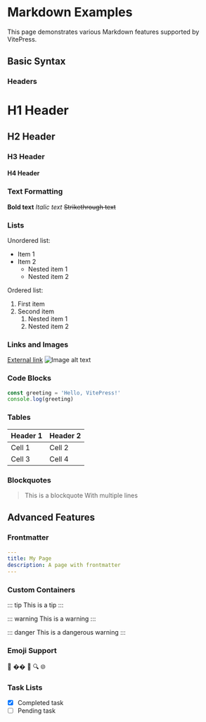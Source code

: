 # Markdown Examples

This page demonstrates various Markdown features supported by VitePress.

## Basic Syntax

### Headers

# H1 Header
## H2 Header
### H3 Header
#### H4 Header

### Text Formatting

**Bold text**
*Italic text*
~~Strikethrough text~~

### Lists

Unordered list:
- Item 1
- Item 2
  - Nested item 1
  - Nested item 2

Ordered list:
1. First item
2. Second item
   1. Nested item 1
   2. Nested item 2

### Links and Images

[External link](https://vitepress.dev)
![Image alt text](/logo.png)

### Code Blocks

```js
const greeting = 'Hello, VitePress!'
console.log(greeting)
```

### Tables

| Header 1 | Header 2 |
|----------|----------|
| Cell 1   | Cell 2   |
| Cell 3   | Cell 4   |

### Blockquotes

> This is a blockquote
> With multiple lines

## Advanced Features

### Frontmatter

```yaml
---
title: My Page
description: A page with frontmatter
---
```

### Custom Containers

::: tip
This is a tip
:::

::: warning
This is a warning
:::

::: danger
This is a dangerous warning
:::

### Emoji Support

🚀 �� 🌙 🔍 🌐

### Task Lists

- [x] Completed task
- [ ] Pending task 